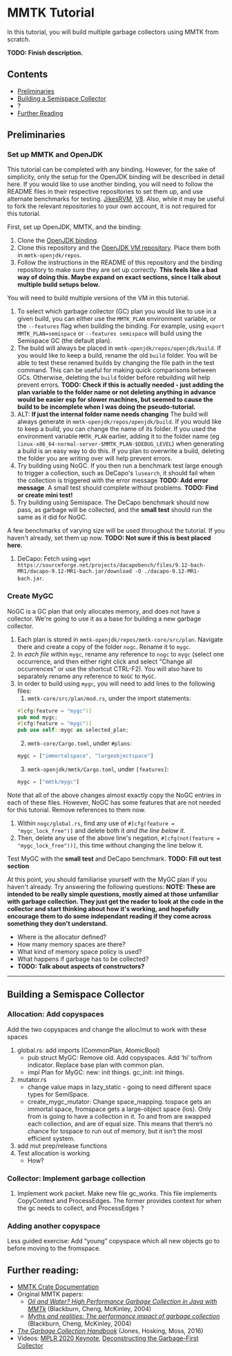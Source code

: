 # MMTK Tutorial

In this tutorial, you will build multiple garbage collectors using MMTK from scratch. 
 
**TODO: Finish description.**

## Contents
* [Preliminaries](#preliminaries)
* [Building a Semispace Collector](#building-a-semispace-collector)
* ?
* [Further Reading](#further-reading)

## Preliminaries
### Set up MMTK and OpenJDK
This tutorial can be completed with any binding. However, for the sake of simplicity, only the setup for the OpenJDK binding will be described in detail here. If you would like to use another binding, you will need to follow the README files in their respective repositories to set them up, and use alternate benchmarks for testing. [JikesRVM](https://github.com/mmtk/mmtk-jikesrvm), [V8](https://github.com/mmtk/mmtk-v8). Also, while it may be useful to fork the relevant repositories to your own account, it is not required for this tutorial.

First, set up OpenJDK, MMTK, and the binding:
1. Clone the [OpenJDK binding](https://github.com/mmtk/mmtk-openjdk).
2. Clone this repository and the [OpenJDK VM repository](https://github.com/mmtk/openjdk). Place them both in `mmtk-openjdk/repos`.
4. Follow the instructions in the README of this repository and the binding repository to make sure they are set up correctly. **This feels like a bad way of doing this. Maybe expand on exact sections, since I talk about multiple build setups below.**


You will need to build multiple versions of the VM in this tutorial. 
1. To select which garbage collector (GC) plan you would like to use in a given build, you can either use the `MMTK_PLAN` environment variable, or the `--features` flag when building the binding. For example, using `export MMTK_PLAN=semispace` or `--features semispace` will build using the Semispace GC (the default plan). 
2. The build will always be placed in `mmtk-openjdk/repos/openjdk/build`. If you would like to keep a build, rename the old `build` folder. You will be able to test these renamed builds by changing the file path in the test command. This can be useful for making quick comparisons between GCs. Otherwise, deleting the `build` folder before rebuilding will help prevent errors. **TODO: Check if this is actually needed - just adding the plan variable to the folder name or not deleting anything in advance would be easier esp for slower machines, but seemed to cause the build to be incomplete when I was doing the pseudo-tutorial.**
2. ALT: **If just the internal folder name needs changing** The build will always generate in `mmtk-openjdk/repos/openjdk/build`. If you would like to keep a build, you can change the name of its folder. If you used the environment variable `MMTK_PLAN` earlier, adding it to the folder name (eg `linux-x86_64-normal-server-$MMTK_PLAN-$DEBUG_LEVEL`) when generating a build is an easy way to do this. If you plan to overwrite a build, deleting the folder you are writing over will help prevent errors.
3. Try building using NoGC. If you then run a benchmark test large enough to trigger a collection, such as DeCapo's `lusearch`, it should fail when the collection is triggered with the error message **TODO: Add error message**. A small test should complete without problems. **TODO: Find or create mini test!**
4. Try building using Semispace. The DeCapo benchmark should now pass, as garbage will be collected, and the **small test** should run the same as it did for NoGC.

A few benchmarks of varying size will be used throughout the tutorial. If you haven't already, set them up now. **TODO: Not sure if this is best placed here.**
1. DeCapo: Fetch using `wget https://sourceforge.net/projects/dacapobench/files/9.12-bach-MR1/dacapo-9.12-MR1-bach.jar/download -O ./dacapo-9.12-MR1-bach.jar`.

### Create MyGC
NoGC is a GC plan that only allocates memory, and does not have a collector. We're going to use it as a base for building a new garbage collector.
1. Each plan is stored in `mmtk-openjdk/repos/mmtk-core/src/plan`. Navigate there and create a copy of the folder `nogc`. Rename it to `mygc`.
2. In *each file* within `mygc`, rename any reference to `nogc` to `mygc` (select one occurrence, and then either right click and select "Change all occurrences" or use the shortcut CTRL-F2). You will also have to separately rename any reference to `NoGC` to `MyGC`. 
3. In order to build using `mygc`, you will need to add lines to the following files:
    1. `mmtk-core/src/plan/mod.rs`, under the import statements:
    ```rust
    #[cfg(feature = "mygc")]
    pub mod mygc;
    #[cfg(feature = "mygc")]
    pub use self::mygc as selected_plan;
    ```
    2. `mmtk-core/Cargo.toml`, under `#plans`: 
    ```rust
    mygc = ["immortalspace", "largeobjectspace"]
    ```
    3. `mmtk-openjdk/mmtk/Cargo.toml`, under `[features]`: 
    ```rust 
    mygc = ["mmtk/mygc"] 
    ```
    
Note that all of the above changes almost exactly copy the NoGC entries in each of these files. However, NoGC has some features that are not needed for this tutorial. Remove references to them now. 
1. Within `nogc/global.rs`, find any use of `#[cfg(feature = "mygc_lock_free")]` and delete both it *and the line below it*.
2. Then, delete any use of the above line's negation, `#[cfg(not(feature = "mygc_lock_free"))]`, this time without changing the line below it.

Test MyGC with the **small test** and DeCapo benchmark. **TODO: Fill out test section**

At this point, you should familiarise yourself with the MyGC plan if you haven't already. Try answering the following questions:
**NOTE: These are intended to be really simple questions, mostly aimed at those unfamiliar with garbage collection. They just get the reader to look at the code in the collector and start thinking about how it's working, and hopefully encourage them to do some independant reading if they come across something they don't understand.**
   * Where is the allocator defined?
   * How many memory spaces are there?
   * What kind of memory space policy is used?
   * What happens if garbage has to be collected?
   * **TODO: Talk about aspects of constructors?**
   
   
***
## Building a Semispace Collector
### Allocation: Add copyspaces
Add the two copyspaces and change the alloc/mut to work with these spaces
1. global.rs: add imports (CommonPlan, AtomicBool)
   * pub struct MyGC: Remove old. Add copyspaces. Add ‘hi’ to/from indicator. Replace base plan with common plan.
   * impl Plan for MyGC: new: init things. gc_init: init things.
2. mutator.rs
   * change value maps in lazy_static - going to need different space types for SemiSpace. 
   * create_mygc_mutator: Change space_mapping. tospace gets an immortal space, fromspace gets a large-object space (los). Only from is going to have a collection in it. To and from are swapped each collection, and are of equal size. This means that there’s no chance for tospace to run out of memory, but it isn’t the most efficient system.
3. add mut prep/release functions
4. Test allocation is working
   * How?
### Collector: Implement garbage collection
1. Implement work packet. Make new file gc_works. This file implements CopyContext and ProcessEdges. The former provides context for when the gc needs to collect, and ProcessEdges ?
### Adding another copyspace
Less guided exercise: Add “young” copyspace which all new objects go to before moving to the fromspace. 

## Further reading: 
- [MMTK Crate Documentation](https://www.mmtk.io/mmtk-core/mmtk/index.html)
- Original MMTK papers:
  - [*Oil and Water? High Performance Garbage Collection in Java with MMTk*](https://www.mmtk.io/assets/pubs/mmtk-icse-2004.pdf) (Blackburn, Cheng, McKinley, 2004)
  - [*Myths and realities: The performance impact of garbage collection*](https://www.mmtk.io/assets/pubs/mmtk-sigmetrics-2004.pdf) (Blackburn, Cheng, McKinley, 2004)
- [*The Garbage Collection Handbook*](https://learning.oreilly.com/library/view/the-garbage-collection/9781315388007) (Jones, Hosking, Moss, 2016)
- Videos: [MPLR 2020 Keynote](https://www.youtube.com/watch?v=3L6XEVaYAmU), [Deconstructing the Garbage-First Collector](https://www.youtube.com/watch?v=MAk6RdApGLs)
